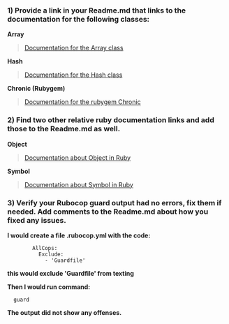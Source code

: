 ### 1) Provide a link in your Readme.md that links to the documentation for the following classes:

**Array**

> [Documentation for the Array class](http://ruby-doc.org/core-2.2.3/Array.html)

**Hash**

> [Documentation for the Hash class](http://ruby-doc.org/core-2.2.3/Hash.html)

**Chronic (Rubygem)**

> [Documentation for the rubygem Chronic](http://chronic.rubyforge.org/)

### 2) Find two other relative ruby documentation links and add those to the Readme.md as well.

**Object**

> [Documentation about Object in Ruby](http://ruby-doc.org/core-2.2.3/Object.html)

**Symbol**

> [Documentation about Symbol in Ruby](http://ruby-doc.org/core-2.2.3/Symbol.html)

### 3) Verify your Rubocop guard output had no errors, fix them if needed.  Add comments to the Readme.md about how you fixed any issues.

**I would create a file .rubocop.yml with the code:**

            AllCops:
              Exclude:
                - 'Guardfile'
                
**this would exclude 'Guardfile' from texting**

**Then I would run command:**

      guard
      
**The output did not show any offenses.**
      
